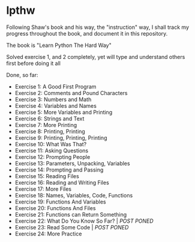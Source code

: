 lpthw
=====

Following Shaw's book and his way, the "instruction" way, I shall track my
progress throughout the book, and document it in this repository.

The book is "Learn Python The Hard Way"

Solved exercise 1, and 2 completely, yet will type and understand others first
before doing it all

Done, so far:
- Exercise 1: A Good First Program
- Exercise 2: Comments and Pound Characters
- Exercise 3: Numbers and Math
- Exercise 4: Variables and Names
- Exercise 5: More Variables and Printing
- Exercise 6: Strings and Text
- Exercise 7: More Printing
- Exercise 8: Printing, Printing
- Exercise 9: Printing, Printing, Printing
- Exercise 10: What Was That?
- Exercise 11: Asking Questions
- Exercise 12: Prompting People
- Exercise 13: Parameters, Unpacking, Variables
- Exercise 14: Prompting and Passing
- Exercise 15: Reading Files
- Exercise 16: Reading and Writing Files
- Exercise 17: More Files
- Exercise 18: Names, Variables, Code, Functions
- Exercise 19: Functions And Variables
- Exercise 20: Functions And Files
- Exercise 21: Functions can Return Something
- Exercise 22: What Do You Know So Far? | _POST PONED_
- Exercise 23: Read Some Code | _POST PONED_
- Exercise 24: More Practice


